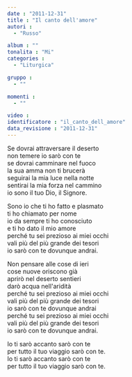 ```yaml
---
date : "2011-12-31"
title : "Il canto dell'amore"
autori : 
  - "Russo"

album : ""
tonalita : "Mi"
categories : 
  - "Liturgica"

gruppo : 
  - ""

momenti : 
  - ""

video : 
identificatore : "il_canto_dell_amore"
data_revisione : "2011-12-31"
---
```

  
  
Se dovrai attraversare il deserto  
non temere io sarò con te  
se dovrai camminare nel fuoco  
la sua amma non ti brucerà  
seguirai la mia luce nella notte   
sentirai la mia forza nel cammino   
io sono il tuo Dio,  il Signore.   
  
  
Sono io che ti ho fatto e plasmato  
ti ho chiamato per nome  
io da sempre ti ho conosciuto  
e ti ho dato il mio amore  
perché tu sei prezioso ai miei occhi   
vali più del più grande dei tesori   
io sarò con te  dovunque andrai.   
  
  
  
  
  
  
  
  
Non pensare alle cose di ieri  
cose nuove oriscono già  
aprirò nel deserto sentieri  
darò acqua nell'aridità  
perché tu sei prezioso ai miei occhi   
vali più del più grande dei tesori   
io sarò con te  dovunque andrai   
perché tu sei prezioso ai miei occhi   
vali più del più grande dei tesori   
io sarò con te  dovunque andrai.   
  
  
 Io ti sarò accanto sarò con te   
 per tutto il tuo viaggio sarò con te.   
 Io ti sarò accanto sarò con te   
 per tutto il tuo viaggio sarò con te.   
  
  
  
